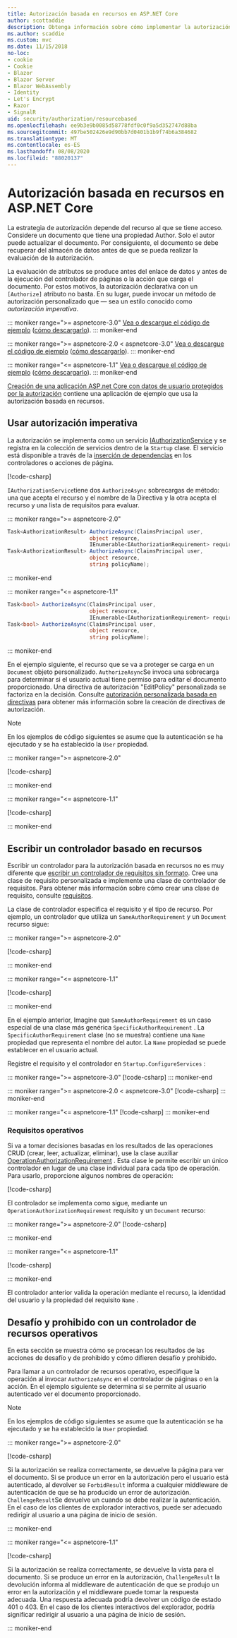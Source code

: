```yaml
---
title: Autorización basada en recursos en ASP.NET Core
author: scottaddie
description: Obtenga información sobre cómo implementar la autorización basada en recursos en una aplicación ASP.NET Core cuando un atributo Authorize no sea suficiente.
ms.author: scaddie
ms.custom: mvc
ms.date: 11/15/2018
no-loc:
- cookie
- Cookie
- Blazor
- Blazor Server
- Blazor WebAssembly
- Identity
- Let's Encrypt
- Razor
- SignalR
uid: security/authorization/resourcebased
ms.openlocfilehash: ee9b3e9b0085d58778fdf0c0f9a5d352747d88ba
ms.sourcegitcommit: 497be502426e9d90bb7d0401b1b9f74b6a384682
ms.translationtype: MT
ms.contentlocale: es-ES
ms.lasthandoff: 08/08/2020
ms.locfileid: "88020137"
---
```

# <a name="resource-based-authorization-in-aspnet-core"></a>Autorización basada en recursos en ASP.NET Core

La estrategia de autorización depende del recurso al que se tiene acceso. Considere un documento que tiene una propiedad Author. Solo el autor puede actualizar el documento. Por consiguiente, el documento se debe recuperar del almacén de datos antes de que se pueda realizar la evaluación de la autorización.

La evaluación de atributos se produce antes del enlace de datos y antes de la ejecución del controlador de páginas o la acción que carga el documento. Por estos motivos, la autorización declarativa con un `[Authorize]` atributo no basta. En su lugar, puede invocar un método de autorización personalizado que &mdash; sea un estilo conocido como *autorización imperativa*.

::: moniker range=">= aspnetcore-3.0"
[Vea o descargue el código de ejemplo](https://github.com/dotnet/AspNetCore.Docs/tree/master/aspnetcore/security/authorization/resourcebased/samples/3_0) ([cómo descargarlo](xref:index#how-to-download-a-sample)).
::: moniker-end

 ::: moniker range=">= aspnetcore-2.0 < aspnetcore-3.0"
[Vea o descargue el código de ejemplo](https://github.com/dotnet/AspNetCore.Docs/tree/master/aspnetcore/security/authorization/resourcebased/samples/2_2) ([cómo descargarlo](xref:index#how-to-download-a-sample)).
::: moniker-end

::: moniker range="<= aspnetcore-1.1"
[Vea o descargue el código de ejemplo](https://github.com/dotnet/AspNetCore.Docs/tree/master/aspnetcore/security/authorization/resourcebased/samples/1_1) ([cómo descargarlo](xref:index#how-to-download-a-sample)).
::: moniker-end

[Creación de una aplicación ASP.net Core con datos de usuario protegidos por la autorización](xref:security/authorization/secure-data) contiene una aplicación de ejemplo que usa la autorización basada en recursos.

## <a name="use-imperative-authorization"></a>Usar autorización imperativa

La autorización se implementa como un servicio [IAuthorizationService](/dotnet/api/microsoft.aspnetcore.authorization.iauthorizationservice) y se registra en la colección de servicios dentro de la `Startup` clase. El servicio está disponible a través de la [inserción de dependencias](xref:fundamentals/dependency-injection) en los controladores o acciones de página.

[!code-csharp[](resourcebased/samples/3_0/ResourceBasedAuthApp2/Controllers/DocumentController.cs?name=snippet_IAuthServiceDI&highlight=6)]

`IAuthorizationService`tiene dos `AuthorizeAsync` sobrecargas de método: una que acepta el recurso y el nombre de la Directiva y la otra acepta el recurso y una lista de requisitos para evaluar.

::: moniker range=">= aspnetcore-2.0"

```csharp
Task<AuthorizationResult> AuthorizeAsync(ClaimsPrincipal user,
                          object resource,
                          IEnumerable<IAuthorizationRequirement> requirements);
Task<AuthorizationResult> AuthorizeAsync(ClaimsPrincipal user,
                          object resource,
                          string policyName);
```

::: moniker-end

::: moniker range="<= aspnetcore-1.1"

```csharp
Task<bool> AuthorizeAsync(ClaimsPrincipal user,
                          object resource,
                          IEnumerable<IAuthorizationRequirement> requirements);
Task<bool> AuthorizeAsync(ClaimsPrincipal user,
                          object resource,
                          string policyName);
```

::: moniker-end

<a name="security-authorization-resource-based-imperative"></a>

En el ejemplo siguiente, el recurso que se va a proteger se carga en un `Document` objeto personalizado. `AuthorizeAsync`Se invoca una sobrecarga para determinar si el usuario actual tiene permiso para editar el documento proporcionado. Una directiva de autorización "EditPolicy" personalizada se factoriza en la decisión. Consulte [autorización personalizada basada en directivas](xref:security/authorization/policies) para obtener más información sobre la creación de directivas de autorización.

> [!NOTE]
> En los ejemplos de código siguientes se asume que la autenticación se ha ejecutado y se ha establecido la `User` propiedad.

::: moniker range=">= aspnetcore-2.0"

[!code-csharp[](resourcebased/samples/3_0/ResourceBasedAuthApp2/Pages/Document/Edit.cshtml.cs?name=snippet_DocumentEditHandler)]

::: moniker-end

::: moniker range="<= aspnetcore-1.1"

[!code-csharp[](resourcebased/samples/1_1/ResourceBasedAuthApp1/Controllers/DocumentController.cs?name=snippet_DocumentEditAction)]

::: moniker-end

## <a name="write-a-resource-based-handler"></a>Escribir un controlador basado en recursos

Escribir un controlador para la autorización basada en recursos no es muy diferente que [escribir un controlador de requisitos sin formato](xref:security/authorization/policies#security-authorization-policies-based-authorization-handler). Cree una clase de requisito personalizada e implemente una clase de controlador de requisitos. Para obtener más información sobre cómo crear una clase de requisito, consulte [requisitos](xref:security/authorization/policies#requirements).

La clase de controlador especifica el requisito y el tipo de recurso. Por ejemplo, un controlador que utiliza un `SameAuthorRequirement` y un `Document` recurso sigue:

::: moniker range=">= aspnetcore-2.0"

[!code-csharp[](resourcebased/samples/3_0/ResourceBasedAuthApp2/Services/DocumentAuthorizationHandler.cs?name=snippet_HandlerAndRequirement)]

::: moniker-end

::: moniker range="<= aspnetcore-1.1"

[!code-csharp[](resourcebased/samples/1_1/ResourceBasedAuthApp1/Services/DocumentAuthorizationHandler.cs?name=snippet_HandlerAndRequirement)]

::: moniker-end

En el ejemplo anterior, Imagine que `SameAuthorRequirement` es un caso especial de una clase más genérica `SpecificAuthorRequirement` . La `SpecificAuthorRequirement` clase (no se muestra) contiene una `Name` propiedad que representa el nombre del autor. La `Name` propiedad se puede establecer en el usuario actual.

Registre el requisito y el controlador en `Startup.ConfigureServices` :

::: moniker range=">= aspnetcore-3.0"
[!code-csharp[](resourcebased/samples/3_0/ResourceBasedAuthApp2/Startup.cs?name=snippet_ConfigureServicesSample&highlight=4-8,10)]
::: moniker-end

 ::: moniker range=">= aspnetcore-2.0 < aspnetcore-3.0"
[!code-csharp[](resourcebased/samples/2_2/ResourceBasedAuthApp2/Startup.cs?name=snippet_ConfigureServicesSample&highlight=3-7,9)]
::: moniker-end

::: moniker range="<= aspnetcore-1.1"
[!code-csharp[](resourcebased/samples/1_1/ResourceBasedAuthApp1/Startup.cs?name=snippet_ConfigureServicesSample&highlight=3-7,9)]
::: moniker-end

### <a name="operational-requirements"></a>Requisitos operativos

Si va a tomar decisiones basadas en los resultados de las operaciones CRUD (crear, leer, actualizar, eliminar), use la clase auxiliar [OperationAuthorizationRequirement](/dotnet/api/microsoft.aspnetcore.authorization.infrastructure.operationauthorizationrequirement) . Esta clase le permite escribir un único controlador en lugar de una clase individual para cada tipo de operación. Para usarlo, proporcione algunos nombres de operación:

[!code-csharp[](resourcebased/samples/3_0/ResourceBasedAuthApp2/Services/DocumentAuthorizationCrudHandler.cs?name=snippet_OperationsClass)]

El controlador se implementa como sigue, mediante un `OperationAuthorizationRequirement` requisito y un `Document` recurso:

 ::: moniker range=">= aspnetcore-2.0"
[!code-csharp[](resourcebased/samples/3_0/ResourceBasedAuthApp2/Services/DocumentAuthorizationCrudHandler.cs?name=snippet_Handler)]

::: moniker-end

::: moniker range="<= aspnetcore-1.1"

[!code-csharp[](resourcebased/samples/1_1/ResourceBasedAuthApp1/Services/DocumentAuthorizationCrudHandler.cs?name=snippet_Handler)]

::: moniker-end

El controlador anterior valida la operación mediante el recurso, la identidad del usuario y la propiedad del requisito `Name` .

## <a name="challenge-and-forbid-with-an-operational-resource-handler"></a>Desafío y prohibido con un controlador de recursos operativos

En esta sección se muestra cómo se procesan los resultados de las acciones de desafío y de prohibido y cómo difieren desafío y prohibido.

Para llamar a un controlador de recursos operativo, especifique la operación al invocar `AuthorizeAsync` en el controlador de páginas o en la acción. En el ejemplo siguiente se determina si se permite al usuario autenticado ver el documento proporcionado.

> [!NOTE]
> En los ejemplos de código siguientes se asume que la autenticación se ha ejecutado y se ha establecido la `User` propiedad.

::: moniker range=">= aspnetcore-2.0"

[!code-csharp[](resourcebased/samples/3_0/ResourceBasedAuthApp2/Pages/Document/View.cshtml.cs?name=snippet_DocumentViewHandler&highlight=10-11)]

Si la autorización se realiza correctamente, se devuelve la página para ver el documento. Si se produce un error en la autorización pero el usuario está autenticado, al devolver se `ForbidResult` informa a cualquier middleware de autenticación de que se ha producido un error de autorización. `ChallengeResult`Se devuelve un cuando se debe realizar la autenticación. En el caso de los clientes de explorador interactivos, puede ser adecuado redirigir al usuario a una página de inicio de sesión.

::: moniker-end

::: moniker range="<= aspnetcore-1.1"

[!code-csharp[](resourcebased/samples/1_1/ResourceBasedAuthApp1/Controllers/DocumentController.cs?name=snippet_DocumentViewAction&highlight=11-12)]

Si la autorización se realiza correctamente, se devuelve la vista para el documento. Si se produce un error en la autorización, `ChallengeResult` la devolución informa al middleware de autenticación de que se produjo un error en la autorización y el middleware puede tomar la respuesta adecuada. Una respuesta adecuada podría devolver un código de estado 401 o 403. En el caso de los clientes interactivos del explorador, podría significar redirigir al usuario a una página de inicio de sesión.

::: moniker-end
